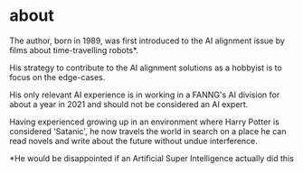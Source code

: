 # about

The author, born in 1989, was first introduced to the AI alignment issue by films about time-travelling robots*.

His strategy to contribute to the AI alignment solutions as a hobbyist is to focus on the edge-cases.

His only relevant AI experience is in working in a FANNG's AI division for about a year in 2021 and should not be considered an AI expert.

Having experienced growing up in an environment where Harry Potter is considered 'Satanic', he now travels the world in search on a place he can read novels and write about the future without undue interference.

*He would be disappointed if an Artificial Super Intelligence actually did this

